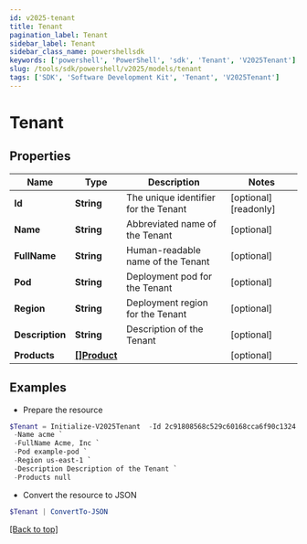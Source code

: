 ```yaml
---
id: v2025-tenant
title: Tenant
pagination_label: Tenant
sidebar_label: Tenant
sidebar_class_name: powershellsdk
keywords: ['powershell', 'PowerShell', 'sdk', 'Tenant', 'V2025Tenant']
slug: /tools/sdk/powershell/v2025/models/tenant
tags: ['SDK', 'Software Development Kit', 'Tenant', 'V2025Tenant']
---
```


# Tenant

## Properties

| Name | Type | Description | Notes |
| --- | --- | --- | --- |
| **Id** | **String** | The unique identifier for the Tenant | [optional] [readonly] |
| **Name** | **String** | Abbreviated name of the Tenant | [optional] |
| **FullName** | **String** | Human-readable name of the Tenant | [optional] |
| **Pod** | **String** | Deployment pod for the Tenant | [optional] |
| **Region** | **String** | Deployment region for the Tenant | [optional] |
| **Description** | **String** | Description of the Tenant | [optional] |
| **Products** | [**[]Product**](product) |  | [optional] |

## Examples

- Prepare the resource

```powershell
$Tenant = Initialize-V2025Tenant  -Id 2c91808568c529c60168cca6f90c1324 `
 -Name acme `
 -FullName Acme, Inc `
 -Pod example-pod `
 -Region us-east-1 `
 -Description Description of the Tenant `
 -Products null
```

- Convert the resource to JSON

```powershell
$Tenant | ConvertTo-JSON
```

[[Back to top]](#)
